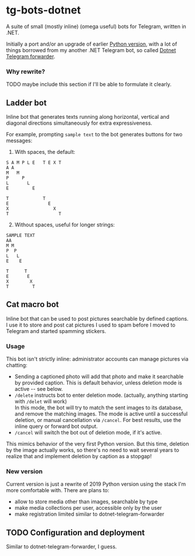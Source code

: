# tg-bots-dotnet
A suite of small (mostly inline) (omega useful) bots for Telegram, written in .NET.

Initially a port and/or an upgrade of earlier [Python version](https://github.com/bnfour/tg-bots), with a lot of things borrowed from my another .NET Telegram bot, so called [Dotnet Telegram forwarder](https://github.com/bnfour/dotnet-telegram-forwarder).

### Why rewrite?
TODO maybe include this section if I'll be able to formulate it clearly.

## Ladder bot
Inline bot that generates texts running along horizontal, vertical and diagonal directions simultaneously for extra expressiveness.

For example, prompting `sample text` to the bot generates buttons for two messages:
1. With spaces, the default:
```
S A M P L E   T E X T
A A
M   M
P     P
L       L
E         E

T             T
E               E
X                 X
T                   T
```

2. Without spaces, useful for longer strings:
```
SAMPLE TEXT
AA
M M
P  P
L   L
E    E

T      T
E       E
X        X
T         T
```

## Cat macro bot
Inline bot that can be used to post pictures searchable by defined captions. I use it to store and post cat pictures I used to spam before I moved to Telegram and started spamming stickers.

### Usage
This bot isn't strictly inline: administrator accounts can manage pictures via chatting:
- Sending a captioned photo will add that photo and make it searchable by provided caption. This is default behavior, unless deletion mode is active -- see below.
- `/delete` instructs bot to enter deletion mode. (actually, anything starting with `/delet` will work)  
In this mode, the bot will try to match the sent images to its database, and remove the matching images. The mode is active until a successful deletion, or manual cancellation via `/cancel`. For best results, use the inline query or forward bot output.
- `/cancel` will switch the bot out of deletion mode, if it's active.


This mimics behavior of the very first Python version. But this time, deletion by the image actually works, so there's no need to wait several years to realize that and implement deletion by caption as a stopgap!

### New version
Current version is just a rewrite of 2019 Python version using the stack I'm more comfortable with. There are plans to:
- allow to store media other than images, searchable by type
- make media collections per user, accessible only by the user
- make registration limited similar to dotnet-telegram-forwarder

## TODO Configuration and deployment
Similar to dotnet-telegram-forwarder, I guess.
